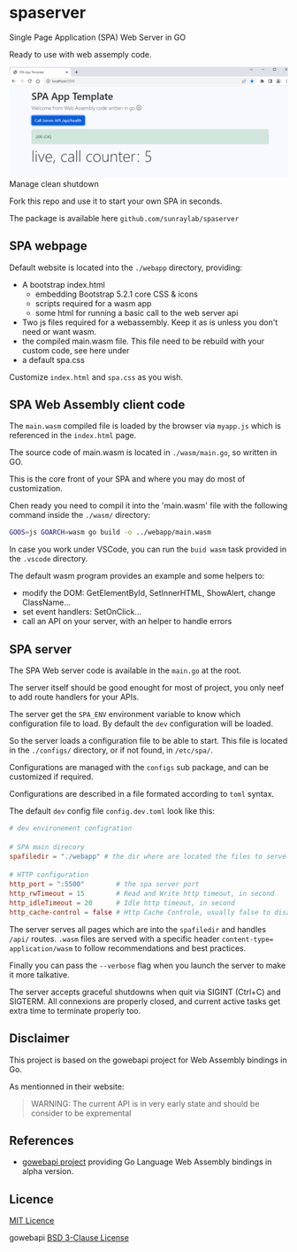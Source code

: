# spaserver 

Single Page Application (SPA) Web Server in GO

Ready to use with web assemply code.

![snapshot](snapshot.png)
Manage clean shutdown

Fork this repo and use it to start your own SPA in seconds.

The package is available here `github.com/sunraylab/spaserver`

## SPA webpage

Default website is located into the `./webapp` directory, providing:

- A bootstrap index.html
    - embedding Bootstrap 5.2.1 core CSS & icons 
    - scripts required for a wasm app
    - some html for running a basic call to the web server api
- Two js files required for a webassembly. Keep it as is unless you don't need or want wasm.
- the compiled main.wasm file. This file need to be rebuild with your custom code, see here under
- a default spa.css 

Customize `index.html` and `spa.css` as you wish. 

## SPA Web Assembly client code

The `main.wasm` compiled file is loaded by the browser via `myapp.js` which is referenced in the `index.html` page.

The source code of main.wasm is located in `./wasm/main.go`, so written in GO.

This is the core front of your SPA and where you may do most of customization.

Chen ready you need to compil it into the 'main.wasm' file with the following command inside the `./wasm/` directory:

```bash
GOOS=js GOARCH=wasm go build -o ../webapp/main.wasm
```

In case you work under VSCode, you can run the `buid wasm` task provided in the `.vscode` directory.

The default wasm program provides an example and some helpers to:
- modify the DOM: GetElementById, SetInnerHTML, ShowAlert, change ClassName...
- set event handlers: SetOnClick...
- call an API on your server, with an helper to handle errors 

## SPA server

The SPA Web server code is available in the `main.go` at the root.

The server itself should be good enought for most of project, you only neef to add route handlers for your APIs.

The server get the `SPA_ENV` environment variable to know which configuration file to load. By default the `dev` configuration will be loaded.

So the server loads a configuration file to be able to start. This file is located in the `./configs/` directory, or if not found, in `/etc/spa/`. 

Configurations are managed with the `configs` sub package, and can be customized if required.

Configurations are described in a file formated according to `toml` syntax.

The default `dev` config file `config.dev.toml` look like this:

```toml
# dev environement configration

# SPA main direcory
spafiledir = "./webapp" # the dir where are located the files to serve

# HTTP configuration
http_port = ":5500"        # the spa server port
http_rwTimeout = 15        # Read and Write http timeout, in second
http_idleTimeout = 20      # Idle http timeout, in second
http_cache-control = false # Http Cache Controle, usually false to disable cache in dev environment
```

The server serves all pages which are into the `spafiledir` and handles `/api/` routes. `.wasm` files are served with a specific header `content-type= application/wasm` to follow recommendations and best practices.

Finally you can pass the `--verbose` flag when you launch the server to make it more talkative.

The server accepts graceful shutdowns when quit via SIGINT (Ctrl+C) and SIGTERM. All connexions are properly closed, and current active tasks get extra time to terminate properly too.

## Disclaimer

This project is based on the gowebapi project for Web Assembly bindings in Go.

As mentionned in their website:

> WARNING: The current API is in very early state and should be consider to be expremental

## References

- [gowebapi project](https://github.com/gowebapi/webapi) providing Go Language Web Assembly bindings in alpha version.

## Licence

[MIT Licence](LICENSE)

gowebapi [BSD 3-Clause License](https://github.com/gowebapi/webapi/blob/master/LICENSE)
